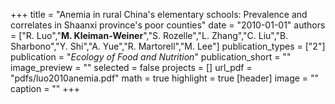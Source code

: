 +++
title = "Anemia in rural China's elementary schools: Prevalence and correlates in Shaanxi province's poor counties"
date = "2010-01-01"
authors = ["R. Luo","<b>M. Kleiman-Weiner</b>","S. Rozelle","L. Zhang","C. Liu","B. Sharbono","Y. Shi","A. Yue","R. Martorell","M. Lee"]
publication_types = ["2"]
publication = "_Ecology of Food and Nutrition_"
publication_short = ""
image_preview = ""
selected = false
projects = []
url_pdf = "pdfs/luo2010anemia.pdf"
math = true
highlight = true
[header]
image = ""
caption = ""
+++

